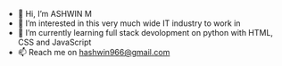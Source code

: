 - 👋 Hi, I’m ASHWIN M
- 👀 I’m interested in this very much wide IT industry to work in
- 🌱 I’m currently learning full stack devolopment on python with HTML, CSS and JavaScript
- 📫 Reach me on hashwin966@gmail.com

<!---
direwolf-98/direwolf-98 is a ✨ special ✨ repository because its `README.md` (this file) appears on your GitHub profile.
You can click the Preview link to take a look at your changes.
--->
